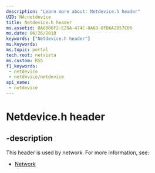 ```yaml
---
description: "Learn more about: Netdevice.h header"
UID: NA:netdevice
title: Netdevice.h header
ms.assetid: 0A0806F2-E20A-474C-8A6D-0FD6A2057C06
ms.date: 06/26/2018
keywords: ["Netdevice.h header"]
ms.keywords: 
ms.topic: portal
tech.root: netvista
ms.custom: RS5
f1_keywords:
 - netdevice
 - netdevice/netdevice
api_name:
 - netdevice
---
```


# Netdevice.h header


## -description

This header is used by network. For more information, see:

- [Network](../_netvista/index.md)

